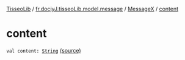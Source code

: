 [TisseoLib](../../index.md) / [fr.docjyJ.tisseoLib.model.message](../index.md) / [MessageX](index.md) / [content](./content.md)

# content

`val content: `[`String`](https://kotlinlang.org/api/latest/jvm/stdlib/kotlin/-string/index.html) [(source)](https://github.com/docjyJ/TisseoLib/tree/master/src/main/kotlin/fr/docjyJ/tisseoLib/model/message/MessageX.kt#L8)